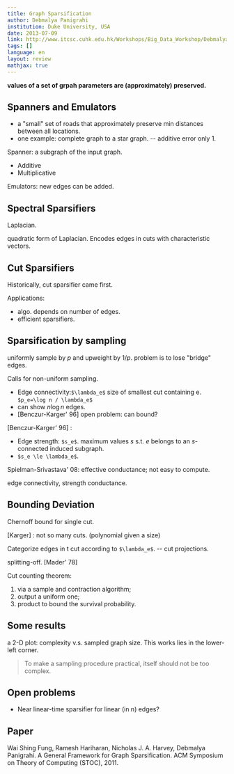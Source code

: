 ```yaml
---
title: Graph Sparsification
author: Debmalya Panigrahi
institution: Duke University, USA
date: 2013-07-09
link: http://www.itcsc.cuhk.edu.hk/Workshops/Big_Data_Workshop/Debmalya_Panigrahi.html
tags: []
language: en
layout: review
mathjax: true
---
```


**values of a set of grpah parameters are (approximately) preserved.**

## Spanners and Emulators

   * a "small" set of roads that approximately 
   preserve min distances between all locations.
   * one example: complete graph to a star graph.
   -- additive error only 1.

Spanner: a subgraph of the input graph.

   * Additive
   * Multiplicative

Emulators: new edges can be added.

## Spectral Sparsifiers

Laplacian.

quadratic form of Laplacian. 
Encodes edges in cuts with characteristic vectors.

## Cut Sparsifiers

Historically, cut sparsifier came first.

Applications:

   * algo. depends on number of edges.
   * efficient sparsifiers.

## Sparsification by sampling

uniformly sample by $p$ and upweight by $1/p$.
problem is to lose "bridge" edges.

Calls for non-uniform sampling.

   * Edge connectivity:`$\lambda_e$`
   size of smallest cut containing e.
   `$p_e=\log n / \lambda_e$`
   * can show $n \log n$ edges.
   * [Benczur-Karger' 96] open problem: can bound?

[Benczur-Karger' 96] :

   * Edge strength: `$s_e$`.
   maximum values $s$ s.t. $e$ belongs to an $s$-connected induced subgraph.
   * `$s_e \le \lambda_e$`.

Spielman-Srivastava' 08: effective conductance;
not easy to compute.

edge connectivity, strength conductance.

## Bounding Deviation

Chernoff bound for single cut.

[Karger] : not so many cuts. (polynomial given a size)

Categorize edges in t cut according to `$\lambda_e$`.
-- cut projections.

splitting-off.
[Mader' 78]

Cut counting theorem:
1) via a sample and contraction algorithm;
2) output a uniform one;
3) product to bound the survival probability.

## Some results

a 2-D plot: complexity v.s. sampled graph size. 
This works lies in the lower-left corner.

> To make a sampling procedure practical,
> itself should not be too complex.

## Open problems

   * Near linear-time sparsifier for linear (in n) edges?

## Paper

Wai Shing Fung, Ramesh Hariharan, Nicholas J. A. Harvey, Debmalya Panigrahi. A General Framework for Graph Sparsification. ACM Symposium on Theory of Computing (STOC), 2011.

